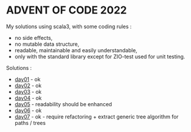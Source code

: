 # ADVENT OF CODE 2022
My solutions using scala3, with some coding rules :
- no side effects,
- no mutable data structure,
- readable, maintainable and easily understandable,
- only with the standard library except for ZIO-test used for unit testing.

Solutions :
- [day01](src/test/scala/day01/Puzzle.scala) - ok
- [day02](src/test/scala/day02/Puzzle.scala) - ok
- [day03](src/test/scala/day03/Puzzle.scala) - ok
- [day04](src/test/scala/day04/Puzzle.scala) - ok
- [day05](src/test/scala/day05/Puzzle.scala) - readability should be enhanced
- [day06](src/test/scala/day06/Puzzle.scala) - ok
- [day07](src/test/scala/day07/Puzzle.scala) - ok - require refactoring + extract generic tree algorithm for paths / trees 
